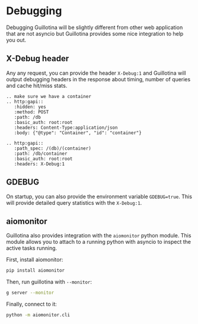 # Debugging

Debugging Guillotina will be slightly different from other
web application that are not asyncio but Guillotina provides
some nice integration to help you out.

## X-Debug header

Any any request, you can provide the header `X-Debug:1` and
Guillotina will output debugging headers in the response
about timing, number of queries and cache hit/miss stats.


```eval_rst
.. make sure we have a container
.. http:gapi::
   :hidden: yes
   :method: POST
   :path: /db
   :basic_auth: root:root
   :headers: Content-Type:application/json
   :body: {"@type": "Container", "id": "container"}

.. http:gapi::
   :path_spec: /(db)/(container)
   :path: /db/container
   :basic_auth: root:root
   :headers: X-Debug:1
```


## GDEBUG

On startup, you can also provide the environment variable `GDEBUG=true`.
This will provide detailed query statistics with the `X-Debug:1`.


## aiomonitor

Guillotina also provides integration with the `aiomonitor` python module.
This module allows you to attach to a running python with asyncio
to inspect the active tasks running.

First, install aiomonitor:

```bash
pip install aiomonitor
```


Then, run guillotina with `--monitor`:

```bash
g server --monitor
```

Finally, connect to it:

```bash
python -m aiomonitor.cli
```
